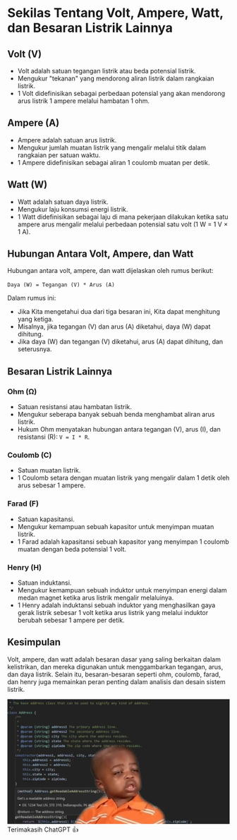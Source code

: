 # Sekilas Tentang Volt, Ampere, Watt, dan Besaran Listrik Lainnya

## Volt (V)
- Volt adalah satuan tegangan listrik atau beda potensial listrik.
- Mengukur "tekanan" yang mendorong aliran listrik dalam rangkaian listrik.
- 1 Volt didefinisikan sebagai perbedaan potensial yang akan mendorong arus listrik 1 ampere melalui hambatan 1 ohm.

## Ampere (A)
- Ampere adalah satuan arus listrik.
- Mengukur jumlah muatan listrik yang mengalir melalui titik dalam rangkaian per satuan waktu.
- 1 Ampere didefinisikan sebagai aliran 1 coulomb muatan per detik.

## Watt (W)
- Watt adalah satuan daya listrik.
- Mengukur laju konsumsi energi listrik.
- 1 Watt didefinisikan sebagai laju di mana pekerjaan dilakukan ketika satu ampere arus mengalir melalui perbedaan potensial satu volt (1 W = 1 V × 1 A).

## Hubungan Antara Volt, Ampere, dan Watt
Hubungan antara volt, ampere, dan watt dijelaskan oleh rumus berikut:

` Daya (W) = Tegangan (V) * Arus (A) `

Dalam rumus ini:
- Jika Kita mengetahui dua dari tiga besaran ini, Kita dapat menghitung yang ketiga.
- Misalnya, jika tegangan (V) dan arus (A) diketahui, daya (W) dapat dihitung.
- Jika daya (W) dan tegangan (V) diketahui, arus (A) dapat dihitung, dan seterusnya.

## Besaran Listrik Lainnya

### Ohm (Ω)
- Satuan resistansi atau hambatan listrik.
- Mengukur seberapa banyak sebuah benda menghambat aliran arus listrik.
- Hukum Ohm menyatakan hubungan antara tegangan (V), arus (I), dan resistansi (R): ` V = I * R `.

### Coulomb (C)
- Satuan muatan listrik.
- 1 Coulomb setara dengan muatan listrik yang mengalir dalam 1 detik oleh arus sebesar 1 ampere.

### Farad (F)
- Satuan kapasitansi.
- Mengukur kemampuan sebuah kapasitor untuk menyimpan muatan listrik.
- 1 Farad adalah kapasitansi sebuah kapasitor yang menyimpan 1 coulomb muatan dengan beda potensial 1 volt.

### Henry (H)
- Satuan induktansi.
- Mengukur kemampuan sebuah induktor untuk menyimpan energi dalam medan magnet ketika arus listrik mengalir melaluinya.
- 1 Henry adalah induktansi sebuah induktor yang menghasilkan gaya gerak listrik sebesar 1 volt ketika arus listrik yang melalui induktor berubah sebesar 1 ampere per detik.

## Kesimpulan
Volt, ampere, dan watt adalah besaran dasar yang saling berkaitan dalam kelistrikan, dan mereka digunakan untuk menggambarkan tegangan, arus, dan daya listrik. Selain itu, besaran-besaran seperti ohm, coulomb, farad, dan henry juga memainkan peran penting dalam analisis dan desain sistem listrik.

![enter image description here](https://github.com/pandragama/pandragama/blob/main/img/me_when_programming.png?raw=true)
Terimakasih ChatGPT 👍
